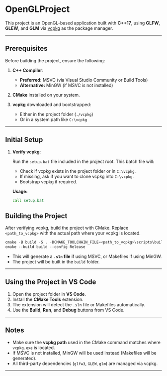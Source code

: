 # OpenGLProject

This project is an OpenGL-based application built with **C++17**, using **GLFW**, **GLEW**, and **GLM** via [vcpkg](https://github.com/microsoft/vcpkg) as the package manager.

---

## Prerequisites

Before building the project, ensure the following:

1. **C++ Compiler**:

   * **Preferred:** MSVC (via Visual Studio Community or Build Tools)
   * **Alternative:** MinGW (if MSVC is not installed)

2. **CMake** installed on your system.

3. **vcpkg** downloaded and bootstrapped:

   * Either in the project folder (`./vcpkg`)
   * Or in a system path like `C:\vcpkg`

---

## Initial Setup

1. **Verify vcpkg**:

   Run the `setup.bat` file included in the project root. This batch file will:

   * Check if vcpkg exists in the project folder or in `C:\vcpkg`.
   * If missing, ask if you want to clone vcpkg into `C:\vcpkg`.
   * Bootstrap vcpkg if required.

   **Usage:**

   ```cmd
   call setup.bat
   ```

## Building the Project

After verifying vcpkg, build the project with CMake. Replace `<path_to_vcpkg>` with the actual path where your vcpkg is located.

```powershell
cmake -B build -S . -DCMAKE_TOOLCHAIN_FILE=<path_to_vcpkg>\scripts\buildsystems\vcpkg.cmake -DCMAKE_BUILD_TYPE=Release
cmake --build build --config Release
```

* This will generate a **`.sln` file** if using MSVC, or Makefiles if using MinGW.
* The project will be built in the `build` folder.

---

## Using the Project in VS Code

1. Open the project folder in **VS Code**.
2. Install the **CMake Tools** extension.
3. The extension will detect the `.sln` file or Makefiles automatically.
4. Use the **Build**, **Run**, and **Debug** buttons from VS Code.

---

## Notes

* Make sure the **vcpkg path** used in the CMake command matches where `vcpkg.exe` is located.
* If MSVC is not installed, MinGW will be used instead (Makefiles will be generated).
* All third-party dependencies (`glfw3`, `GLEW`, `glm`) are managed via vcpkg.

---

